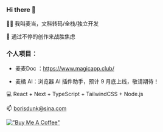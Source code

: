 ### Hi there 👋

👨‍💻 我叫麦当，文科转码/全栈/独立开发

🍔 通过不停的创作来战胜焦虑

### 个人项目：

- 麦麦Doc ：https://www.magicapp.club/

- 麦橘 AI：浏览器 AI 插件助手，预计 9 月底上线，敬请期待！

💻 React + Next + TypeScript + TailwindCSS + Node.js

📫 borisdunk@sina.com

[!["Buy Me A Coffee"](https://www.buymeacoffee.com/assets/img/custom_images/orange_img.png)](https://www.buymeacoffee.com/gbraad)
